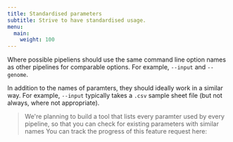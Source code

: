 ```yaml
---
title: Standardised parameters
subtitle: Strive to have standardised usage.
menu:
  main:
    weight: 100
---
```


Where possible pipeliens should use the same command line option names as other pipelines for comparable options.
For example, `--input` and `--genome`.

In addition to the names of paramters, they should ideally work in a similar way.
For example, `--input` typically takes a `.csv` sample sheet file (but not always, where not appropriate).

> We're planning to build a tool that lists every paramter used by every pipeline, so that you can check for existing parameters with similar names
> You can track the progress of this feature request here: []()
